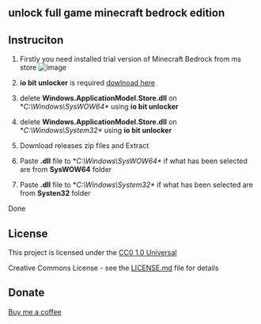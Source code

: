 unlock full game minecraft bedrock edition
---

## Instruciton

1. Firstly you need installed trial version of Minecraft Bedrock from ms store
   ![image](https://github.com/user-attachments/assets/0ad3e49b-f1ec-4859-9d8c-0b702895912d)
2. **io bit unlocker** is required [dowlnoad here](https://www.iobit.com/en/iobit-unlocker.php)
3. delete **Windows.ApplicationModel.Store.dll** on **C:\Windows\SysWOW64\** using **io bit unlocker**
4. delete **Windows.ApplicationModel.Store.dll** on **C:\Windows\System32\** using **io bit unlocker**

  
5. Download releases zip files and Extract
6. Paste **.dll** file to **C:\Windows\SysWOW64\** if what has been selected are from **SysWOW64** folder
7. Paste **.dll** file to **C:\Windows\System32\** if what has been selected are from **Systen32** folder

     
Done

## License

This project is licensed under the [CC0 1.0 Universal](LICENSE.md)

Creative Commons License - see the [LICENSE.md](LICENSE.md) file for
details

## Donate

[Buy me a coffee](linktr.ee/rezaafidan)
